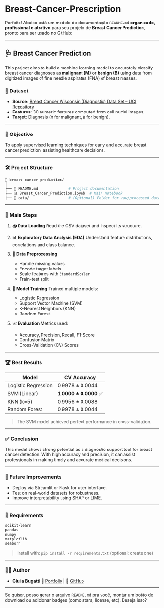 # Breast-Cancer-Prescription

Perfeito! Abaixo está um modelo de documentação `README.md` **organizado, profissional e atrativo** para seu projeto de **Breast Cancer Prediction**, pronto para ser usado no GitHub:

---

## 🩺 Breast Cancer Prediction

This project aims to build a machine learning model to accurately classify breast cancer diagnoses as **malignant (M)** or **benign (B)** using data from digitized images of fine needle aspirates (FNA) of breast masses.

### 📁 Dataset

* **Source**: [Breast Cancer Wisconsin (Diagnostic) Data Set – UCI Repository](https://archive.ics.uci.edu/ml/datasets/Breast+Cancer+Wisconsin+%28Diagnostic%29)
* **Features**: 30 numeric features computed from cell nuclei images.
* **Target**: Diagnosis (`M` for malignant, `B` for benign).

---

### 🧠 Objective

To apply supervised learning techniques for early and accurate breast cancer prediction, assisting healthcare decisions.

---

### 🛠️ Project Structure

```bash
📂 breast-cancer-prediction/
│
├── 📄 README.md              # Project documentation
├── 📊 Breast_Cancer_Prediction.ipynb  # Main notebook
├── 📁 data/                  # (Optional) Folder for raw/processed datasets
```

---

### 🔎 Main Steps

1. **📥 Data Loading**
   Read the CSV dataset and inspect its structure.

2. **📊 Exploratory Data Analysis (EDA)**
   Understand feature distributions, correlations and class balance.

3. **🧹 Data Preprocessing**

   * Handle missing values
   * Encode target labels
   * Scale features with `StandardScaler`
   * Train-test split

4. **🤖 Model Training**
   Trained multiple models:

   * Logistic Regression
   * Support Vector Machine (SVM)
   * K-Nearest Neighbors (KNN)
   * Random Forest

5. **📈 Evaluation**
   Metrics used:

   * Accuracy, Precision, Recall, F1-Score
   * Confusion Matrix
   * Cross-Validation (CV) Scores

---

### 🏆 Best Results

| Model               | CV Accuracy           |
| ------------------- | --------------------- |
| Logistic Regression | 0.9978 ± 0.0044       |
| SVM (Linear)        | **1.0000 ± 0.0000** ✅ |
| KNN (k=5)           | 0.9956 ± 0.0088       |
| Random Forest       | 0.9978 ± 0.0044       |

> The SVM model achieved perfect performance in cross-validation.

---

### ✅ Conclusion

This model shows strong potential as a diagnostic support tool for breast cancer detection. With high accuracy and precision, it can assist professionals in making timely and accurate medical decisions.

---

### 🚀 Future Improvements

* Deploy via Streamlit or Flask for user interface.
* Test on real-world datasets for robustness.
* Improve interpretability using SHAP or LIME.

---

### 📌 Requirements

```bash
scikit-learn
pandas
numpy
matplotlib
seaborn
```

> Install with: `pip install -r requirements.txt` (optional: create one)

---

### 🙋‍♀️ Author

* **Giulia Bugatti**
  🔗 [Portfolio](https://giuliabugatti09.github.io) | 🐙 [GitHub](https://github.com/giuliabugatti09)

---

Se quiser, posso gerar o arquivo `README.md` pra você, montar um botão de download ou adicionar badges (como stars, license, etc). Deseja isso?
